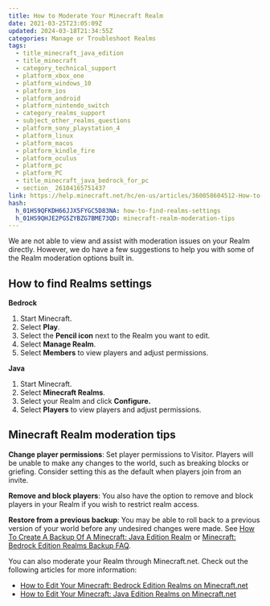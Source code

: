 ```yaml
---
title: How to Moderate Your Minecraft Realm
date: 2021-03-25T23:05:09Z
updated: 2024-03-18T21:34:55Z
categories: Manage or Troubleshoot Realms
tags:
  - title_minecraft_java_edition
  - title_minecraft
  - category_technical_support
  - platform_xbox_one
  - platform_windows_10
  - platform_ios
  - platform_android
  - platform_nintendo_switch
  - category_realms_support
  - subject_other_realms_questions
  - platform_sony_playstation_4
  - platform_linux
  - platform_macos
  - platform_kindle_fire
  - platform_oculus
  - platform_pc
  - platform_PC
  - title_minecraft_java_bedrock_for_pc
  - section_ 26104165751437
link: https://help.minecraft.net/hc/en-us/articles/360058604512-How-to-Moderate-Your-Minecraft-Realm
hash:
  h_01HS9QFKDH66JJX5FYGC5D83NA: how-to-find-realms-settings
  h_01HS9QHJE2PG5ZYBZG7BME73QD: minecraft-realm-moderation-tips
---
```


We are not able to view and assist with moderation issues on your Realm directly. However, we do have a few suggestions to help you with some of the Realm moderation options built in.

## How to find Realms settings

**Bedrock**

1.  Start Minecraft.
2.  Select **Play**.
3.  Select the **Pencil icon** next to the Realm you want to edit.
4.  Select **Manage Realm**.
5.  Select **Members** to view players and adjust permissions.

**Java**

1.  Start Minecraft.
2.  Select **Minecraft Realms**.
3.  Select your Realm and click **Configure.**
4.  Select **Players** to view players and adjust permissions.

## Minecraft Realm moderation tips

**Change player permissions**: Set player permissions to Visitor. Players will be unable to make any changes to the world, such as breaking blocks or griefing. Consider setting this as the default when players join from an invite.  

**Remove and block players**: You also have the option to remove and block players in your Realm if you wish to restrict realm access.

**Restore from a previous backup**: You may be able to roll back to a previous version of your world before any undesired changes were made. See [How To Create A Backup Of A Minecraft: Java Edition Realm](./How-to-Create-a-Backup-of-a-Minecraft-Java-Edition-Realm.md) or [Minecraft: Bedrock Edition Realms Backup FAQ](./Minecraft-Bedrock-Edition-Realms-Backup-FAQ.md).

You can also moderate your Realm through Minecraft.net. Check out the following articles for more information:

- [How to Edit Your Minecraft: Bedrock Edition Realms on Minecraft.net](./How-To-Edit-Your-Realms-on-Minecraft-net.md)
- [How to Edit Your Minecraft: Java Edition Realms on Minecraft.net](https://help.minecraft.net/hc/en-us/articles/15938089626253-How-to-Edit-Your-Minecraft-Java-Edition-Realms-on-Minecraft-net)
